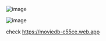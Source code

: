 
![image](https://user-images.githubusercontent.com/122120678/224680397-88f84a2f-6319-49cf-900f-42abdf83489c.png)


![image](https://user-images.githubusercontent.com/122120678/224680760-f829f03c-ba7f-43c7-ba96-536f95633fd2.png)

check https://moviedb-c55ce.web.app
